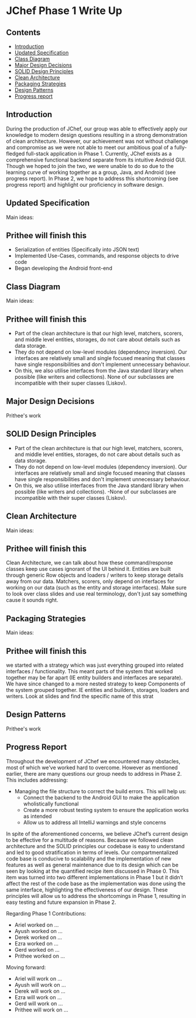 # JChef Phase 1 Write Up

## Contents

* [Introduction](#introduction)
* [Updated Specification](#updated-specification)
* [Class Diagram](#class-diagram)
* [Major Design Decisions](#major-design-decisions)
* [SOLID Design Principles](#SOLID-design-principles)
* [Clean Architecture](#clean-architecture)
* [Packaging Strategies](#packaging-strategies)
* [Design Patterns](#design-patterns)
* [Progress report](#progress-report)

## Introduction

During the production of JChef, our group was able to effectively apply our knowledge to modern design questions resulting in a strong demonstration of clean architecture. However, our achievement was not without challenge and compromise as we were not able to meet our ambitious goal of a fully-fledged full-stack application in Phase 1. Currently, JChef exists as a comprehensive functional backend separate from its intuitive Android GUI. Though we hoped to join the two, we were unable to do so due to the learning curve of working together as a group, Java, and Android (see progress report). In Phase 2, we hope to address this shortcoming (see progress report) and highlight our proficiency in software design. 

## Updated Specification

Main ideas:
## Prithee will finish this
- Serialization of entities (Specifically into JSON text)
- Implemented Use-Cases, commands, and response objects to drive code
- Began developing the Android front-end 


## Class Diagram

Main ideas:
## Prithee will finish this
- Part of the clean architecture is that our high level, matchers, scorers, and middle level entities, storages, do not care about details such as data storage. 
- They do not depend on low-level modules (dependency inversion). Our interfaces are relatively small and single focused meaning that classes have single responsibilities and don't implement unnecessary behaviour. 
- On this, we also utilise interfaces from the Java standard library when possible (like writers and collections). 
None of our subclasses are incompatible with their super classes (Liskov).


## Major Design Decisions

Prithee's work

## SOLID Design Principles
- Part of the clean architecture is that our high level, matchers, scorers, and middle level entities, storages, do not care about details such as data storage. 
- They do not depend on low-level modules (dependency inversion). Our interfaces are relatively small and single focused meaning that classes have single responsibilities and don't implement unnecessary behaviour. 
- On this, we also utilise interfaces from the Java standard library when possible (like writers and collections). 
-None of our subclasses are incompatible with their super classes (Liskov).


## Clean Architecture

Main ideas:
## Prithee will finish this
Clean Architecture, we can talk about how these command/response classes keep use cases ignorant of the UI behind it. Entities are built through generic Row objects and loaders / writers to keep storage details away from our data. Matchers, scorers, only depend on interfaces for working on our data (such as the entity and storage interfaces). Make sure to look over class slides and use real terminology, don't just say something cause it sounds right.

## Packaging Strategies

Main ideas:
## Prithee will finish this
we started with a strategy which was just everything grouped into related interfaces / functionality. This meant parts of the system that worked together may be far apart (IE entity builders and interfaces are separate). We have since changed to a more nested strategy to keep Components of the system grouped together. IE entities and builders, storages, loaders and writers. Look at slides and find the specific name of this strat

## Design Patterns

Prithee's work

## Progress Report

Throughout the development of JChef we encountered many obstacles, most of which we’ve worked hard to overcome. However as mentioned earlier, there are many questions our group needs to address in Phase 2. This includes addressing:
- Managing the file structure to correct the build errors. This will help us:
    - Connect the backend to the Android GUI to make the application wholistically functional
    - Create a more robust testing system to ensure the application works as intended
    - Allow us to address all IntelliJ warnings and style concerns
    
In spite of the aforementioned concerns, we believe JChef’s current design to be effective for a multitude of reasons. Because we followed clean architecture and the SOLID principles our codebase is easy to understand and led to good stratification in terms of levels. Our compartmentalized code base is conducive to scalability and the implementation of new features as well as general maintenance due to its design which can be seen by looking at the quantified recipe item discussed in Phase 0. This item was turned into two different implementations in Phase 1 but it didn’t affect the rest of the code base as the implementation was done using the same interface, highlighting the effectiveness of our design. These principles will allow us to address the shortcomings in Phase 1, resulting in easy testing and future expansion in Phase 2. 

Regarding Phase 1 Contributions:
- Ariel worked on … 
- Ayush worked on … 
- Derek worked on … 
- Ezra worked on …
- Gerd worked on …
- Prithee worked on …

Moving forward:
- Ariel will work on … 
- Ayush will work on … 
- Derek will work on … 
- Ezra will work on …
- Gerd will work on …
- Prithee will work on …

